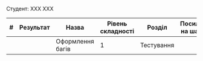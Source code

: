Студент:
ХХХ ХХХ

| #   | Результат | Назва                | Рівень складності | Розділ     | Посилання на шаблон | 
| --- | ---       | ---                  | ---               | ---        | ---                 |
|     |           | Оформлення багів     | 1                 | Тестування |                     |

